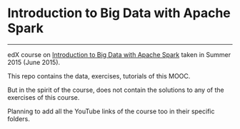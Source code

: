 # Introduction to Big Data with Apache Spark

----------

edX course on [Introduction to Big Data with Apache Spark](https://www.edx.org/course/introduction-big-data-apache-spark-uc-berkeleyx-cs100-1x) taken in Summer 2015 (June 2015).

This repo contains the data, exercises, tutorials of this MOOC. 

But in the spirit of the course, does not contain the solutions to any of the exercises of this course.

Planning to add all the YouTube links of the course too in their specific folders.